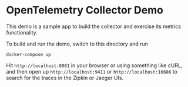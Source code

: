 # OpenTelemetry Collector Demo

This demo is a sample app to build the collector and exercise its metrics functionality.

To build and run the demo, switch to this directory and run

`docker-compose up`

Hit `http://localhost:8081` in your browser or using something like cURL, and then open
up `http://localhost:9411` or `http://localhost:16686` to search for the traces in the
Zipkin or Jaeger UIs.